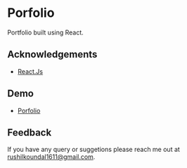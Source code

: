 
# Porfolio
Portfolio built using React.

## Acknowledgements

 - [React.Js](https://reactjs.org/docs/getting-started.html)

## Demo
 - [Porfolio](https://delightful-choux-c5cca0.netlify.app/)

## Feedback

If you have any query or suggetions please reach me out at rushilkoundal1611@gmail.com.

